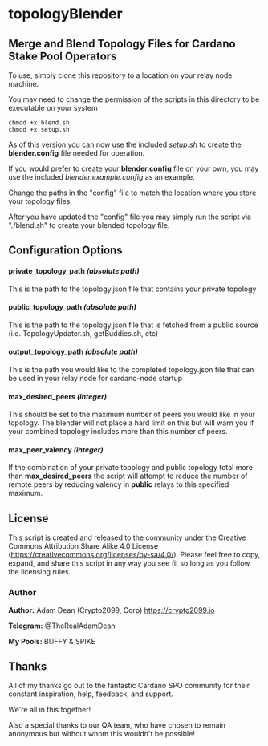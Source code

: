 # topologyBlender

## Merge and Blend Topology Files for Cardano Stake Pool Operators

To use, simply clone this repository to a location on your relay node machine.

You may need to change the permission of the scripts in this directory to be executable on your system 

```
chmod +x blend.sh
chmod +x setup.sh
```
As of this version you can now use the included *setup.sh* to create the **blender.config** file needed for operation.

If you would prefer to create your **blender.config** file on your own, you may use the included *blender.example.config* as an example.

Change the paths in the "config" file to match the location where you store your topology files.

After you have updated the "config" file you may simply run the script via "./blend.sh" to create your blended topology file.

## Configuration Options

#### private_topology_path *(absolute path)*

This is the path to the topology.json file that contains your private topology

#### public_topology_path *(absolute path)*

This is the path to the topology.json file that is fetched from a public source (i.e. TopologyUpdater.sh, getBuddies.sh, etc)

#### output_topology_path *(absolute path)*

This is the path you would like to the completed topology.json file that can be used in your relay node for cardano-node startup

#### max_desired_peers *(integer)*

This should be set to the maximum number of peers you would like in your topology. The blender will not place a hard limit on this but will warn you if your combined topology includes more than this number of peers.

#### max_peer_valency *(integer)*

If the combination of your private topology and public topology total more than **max_desired_peers** the script will attempt to reduce the number of remote peers by reducing valency in **public** relays to this specified maximum.

## License

This script is created and released to the community under the Creative Commons Attribution Share Alike 4.0 License (https://creativecommons.org/licenses/by-sa/4.0/). Please feel free to copy, expand, and share this script in any way you see fit so long as you follow the licensing rules.

### Author

**Author:** Adam Dean (Crypto2099, Corp) https://crypto2099.io

**Telegram:** @TheRealAdamDean

**My Pools:** BUFFY & SPIKE

## Thanks

All of my thanks go out to the fantastic Cardano SPO community for their constant inspiration, help, feedback, and support.

We're all in this together!

Also a special thanks to our QA team, who have chosen to remain anonymous but without whom this wouldn't be possible!
